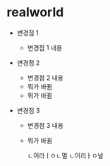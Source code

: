 # realworld
- 변경점 1
    - 변경점 1 내용
    
- 변경점 2
    - 변경점 2 내용
    - 뭐가 바뀜
    - 뭐가 바뀜
    
    
- 변경점 3
    - 변경점 3 내용
    - 뭐가 바뀜
        
        
        ㄴ어라ㅣㅇㄴ멀
        ㄴ어리ㅏㅇ널
        
